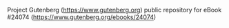 Project Gutenberg (https://www.gutenberg.org) public repository for eBook #24074 (https://www.gutenberg.org/ebooks/24074)
